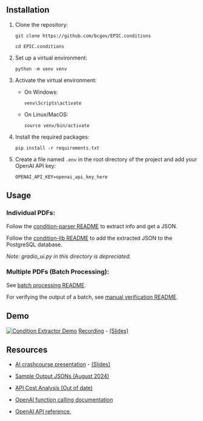 ## Installation

1. Clone the repository:
   
   `git clone https://github.com/bcgov/EPIC.conditions`

   `cd EPIC.conditions`
   

2. Set up a virtual environment:
   
    `python -m venv venv`

3. Activate the virtual environment:
   - On Windows:
   
        `venv\Scripts\activate`
   - On Linux/MacOS:
   
        `source venv/bin/activate`

4. Install the required packages:
   
    `pip install -r requirements.txt`

5. Create a file named `.env` in the root directory of the project and add your OpenAI API key:
   ```text
   OPENAI_API_KEY=openai_api_key_here
   ```

## Usage

### Individual PDFs:

Follow the [condition-parser README](./condition-parser) to extract info and get a JSON.

Follow the [condition-lib README](./condition-lib) to add the extracted JSON to the PostgreSQL database.

*Note: gradio_ui.py in this directory is depreciated.* 

### Multiple PDFs (Batch Processing):

See [batch processing README](./batch_api_calling).

For verifying the output of a batch, see [manual verification README](./batch_api_calling/manual_verification/).


## Demo
[![Condition Extractor Demo](https://github.com/user-attachments/assets/a25b0093-b04b-4ddb-89cd-153ddaa582cd)](https://bcgov.sharepoint.com/:b:/t/04612/ERr2QDvCCa5ImPtp5_voevEB9SahnJKkNa0eWcfJVioIpg?e=cWr7Cn)
[Recording]() - [(Slides)](https://bcgov.sharepoint.com/:b:/t/04612/ERr2QDvCCa5ImPtp5_voevEB9SahnJKkNa0eWcfJVioIpg?e=cWr7Cn)

## Resources
- [AI crashcourse presentation](https://bcgov.sharepoint.com/:v:/t/04612/EX_-99Ne-IJPlyOr09vqRZgBCvCGLNEmWr5baMlF5VgraQ?e=Xw8rB2) - [(Slides)](https://bcgov.sharepoint.com/:b:/t/04612/EdJII7T6wfJCl3xOS9ANGKYB0w8oYdEgroBIoOVZPMmCNg?e=K0W55d)
- [Sample Output JSONs (August 2024)](https://bcgov.sharepoint.com/:f:/t/04612/EnKdD_vryA5JrSXxcloZUi8BQzcUhJjHAK4pDeGy1PuK2w?e=n4cJ5l)
- [API Cost Analysis (Out of date)](https://bcgov.sharepoint.com/:x:/t/04612/ETA885_P64BBhUWoGvWHT_ABuYQZC2jjLCC-q8zGOr4MeA?e=WG5ZeX)

- [OpenAI function calling documentation](https://platform.openai.com/docs/guides/function-calling)
- [OpenAI API reference](https://platform.openai.com/docs/api-reference/chat)[.](https://github.com/user-attachments/assets/cac337de-097d-4bfb-b946-56b98a2f1e1d)

